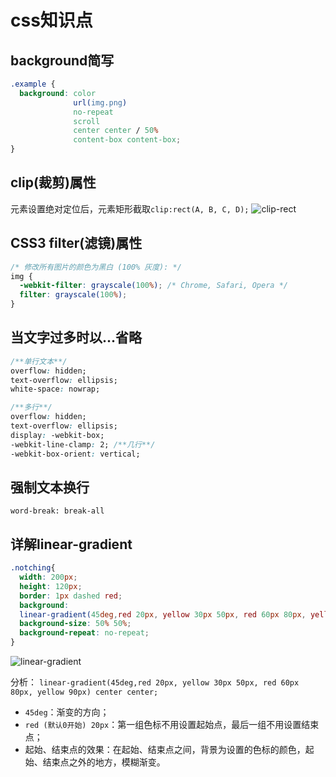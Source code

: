 # css知识点

## background简写

```css
.example {
  background: color 
              url(img.png) 
              no-repeat 
              scroll 
              center center / 50% 
              content-box content-box;
}
```

## clip(裁剪)属性

元素设置绝对定位后，元素矩形截取`clip:rect(A, B, C, D);`
![clip-rect]($resource/clip-rect.png)

## CSS3 filter(滤镜)属性

```css
/* 修改所有图片的颜色为黑白 (100% 灰度): */
img {
  -webkit-filter: grayscale(100%); /* Chrome, Safari, Opera */
  filter: grayscale(100%);
}
```

## 当文字过多时以...省略

```css
/**单行文本**/
overflow: hidden;
text-overflow: ellipsis;
white-space: nowrap;

/**多行**/
overflow: hidden;
text-overflow: ellipsis;
display: -webkit-box;
-webkit-line-clamp: 2; /**几行**/
-webkit-box-orient: vertical;
```

## 强制文本换行

`word-break: break-all`

## 详解linear-gradient

```css
.notching{
  width: 200px;
  height: 120px;
  border: 1px dashed red;
  background:
  linear-gradient(45deg,red 20px, yellow 30px 50px, red 60px 80px, yellow 90px) center center;
  background-size: 50% 50%;
  background-repeat: no-repeat;
}
```

![linear-gradient]($resource/linear-gradient.png)

分析：
`linear-gradient(45deg,red 20px, yellow 30px 50px, red 60px 80px, yellow 90px) center center;`

* `45deg`：渐变的方向；
* `red (默认0开始) 20px`：第一组色标不用设置起始点，最后一组不用设置结束点；
* 起始、结束点的效果：在起始、结束点之间，背景为设置的色标的颜色，起始、结束点之外的地方，模糊渐变。


